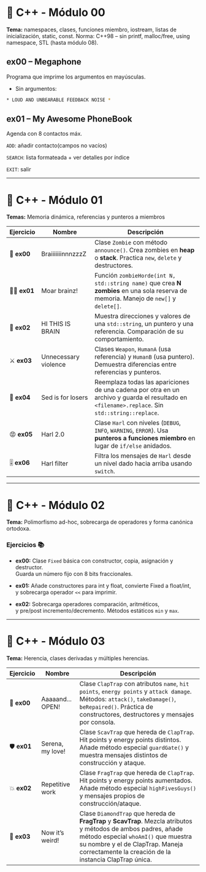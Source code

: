 
# 🧩 C++ - Módulo 00
**Tema:** namespaces, clases, funciones miembro, iostream, listas de inicialización, static, const.
Norma: C++98 – sin printf, malloc/free, using namespace, STL (hasta módulo 08).

## ex00 – Megaphone

Programa que imprime los argumentos en mayúsculas.
* Sin argumentos:
```bash
* LOUD AND UNBEARABLE FEEDBACK NOISE *
```

## ex01 – My Awesome PhoneBook

Agenda con 8 contactos máx.

`ADD`: añadir contacto(campos no vacíos)

`SEARCH`: lista formateada + ver detalles por índice

`EXIT`: salir

---

# 🧩 C++ - Módulo 01  
**Temas:** Memoria dinámica, referencias y punteros a miembros  

| Ejercicio | Nombre | Descripción |
|-----------|--------|-------------|
| 🧟 **ex00** | BraiiiiiiinnnzzzZ | Clase `Zombie` con método `announce()`. Crea zombies en **heap** o **stack**. Practica `new`, `delete` y destructores. |
| 🧟‍♂️ **ex01** | Moar brainz! | Función `zombieHorde(int N, std::string name)` que crea **N zombies** en una sola reserva de memoria. Manejo de `new[]` y `delete[]`. |
| 🧠 **ex02** | HI THIS IS BRAIN | Muestra direcciones y valores de una `std::string`, un puntero y una referencia. Comparación de su comportamiento. |
| ⚔️ **ex03** | Unnecessary violence | Clases `Weapon`, `HumanA` (usa referencia) y `HumanB` (usa puntero). Demuestra diferencias entre referencias y punteros. |
| 📝 **ex04** | Sed is for losers | Reemplaza todas las apariciones de una cadena por otra en un archivo y guarda el resultado en `<filename>.replace`. Sin `std::string::replace`. |
| 😡 **ex05** | Harl 2.0 | Clase `Harl` con niveles (`DEBUG`, `INFO`, `WARNING`, `ERROR`). Usa **punteros a funciones miembro** en lugar de `if/else` anidados. |
| 🎚️ **ex06** | Harl filter | Filtra los mensajes de `Harl` desde un nivel dado hacia arriba usando `switch`. |

---
# 🧩 C++ - Módulo 02

**Tema:** Polimorfismo ad-hoc, sobrecarga de operadores y forma canónica ortodoxa.

### Ejercicios 📚

- **ex00:** Clase `Fixed` básica con constructor, copia, asignación y destructor.  
  Guarda un número fijo con 8 bits fraccionales.

- **ex01:** Añade constructores para int y float, convierte Fixed a float/int,  
  y sobrecarga operador `<<` para imprimir.

- **ex02:** Sobrecarga operadores comparación, aritméticos,  
  y pre/post incremento/decremento. Métodos estáticos `min` y `max`.

---
# 🧩 C++ - Módulo 03
**Tema:** Herencia, clases derivadas y múltiples herencias.  

| Ejercicio | Nombre | Descripción |
|-----------|--------|-------------|
| 🤖 **ex00** | Aaaaand... OPEN! | Clase `ClapTrap` con atributos `name`, `hit points`, `energy points` y `attack damage`. Métodos: `attack()`, `takeDamage()`, `beRepaired()`. Práctica de constructores, destructores y mensajes por consola. |
| 🛡️ **ex01** | Serena, my love! | Clase `ScavTrap` que hereda de `ClapTrap`. Hit points y energy points distintos. Añade método especial `guardGate()` y muestra mensajes distintos de construcción y ataque. |
| 💥 **ex02** | Repetitive work | Clase `FragTrap` que hereda de `ClapTrap`. Hit points y energy points aumentados. Añade método especial `highFivesGuys()` y mensajes propios de construcción/ataque. |
| 💎 **ex03** | Now it’s weird! | Clase `DiamondTrap` que hereda de **FragTrap** y **ScavTrap**. Mezcla atributos y métodos de ambos padres, añade método especial `whoAmI()` que muestra su nombre y el de ClapTrap. Maneja correctamente la creación de la instancia ClapTrap única. |

